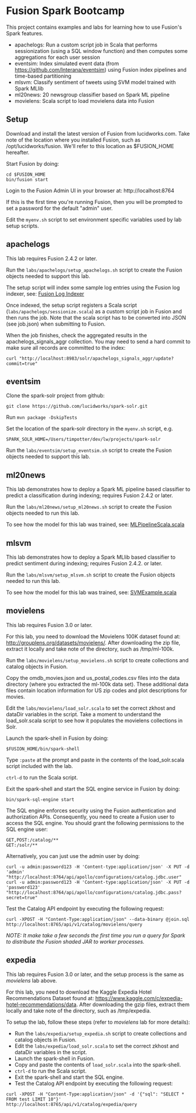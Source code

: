 Fusion Spark Bootcamp
========

This project contains examples and labs for learning how to use Fusion's Spark features.

* apachelogs: Run a custom script job in Scala that performs sessionization (using a SQL window function) and then computes some aggregations for each user session
* eventsim: Index simulated event data (from https://github.com/Interana/eventsim) using Fusion index pipelines and time-based partitioning
* mlsvm: Classify sentiment of tweets using SVM model trained with Spark MLlib
* ml20news: 20 newsgroup classifier based on Spark ML pipeline
* movielens: Scala script to load movielens data into Fusion

## Setup

Download and install the latest version of Fusion from lucidworks.com. Take note of the location where you installed Fusion, such as /opt/lucidworks/fusion. We'll refer to this location as $FUSION_HOME hereafter.

Start Fusion by doing:
```
cd $FUSION_HOME
bin/fusion start
```

Login to the Fusion Admin UI in your browser at: http://localhost:8764

If this is the first time you're running Fusion, then you will be prompted to set a password for the default "admin" user.

Edit the `myenv.sh` script to set environment specific variables used by lab setup scripts.

## apachelogs

This lab requires Fusion 2.4.2 or later.

Run the `labs/apachelogs/setup_apachelogs.sh` script to create the Fusion objects needed to support this lab.

The setup script will index some sample log entries using the Fusion log indexer, see: [Fusion Log Indexer](https://github.com/lucidworks/fusion-log-indexer "Fusion Log Indexer")

Once indexed, the setup script registers a Scala script (`labs/apachelogs/sessionize.scala`) as a custom script job in Fusion and then runs the job. Note that the scala script has to be converted into JSON (see job.json) when submitting to Fusion.

When the job finishes, check the aggregated results in the apachelogs_signals_aggr collection. You may need to send a hard commit to make sure all records are committed to the index:

```
curl "http://localhost:8983/solr/apachelogs_signals_aggr/update?commit=true"
```

## eventsim

Clone the spark-solr project from github:

```
git clone https://github.com/lucidworks/spark-solr.git
````

Run `mvn package -DskipTests`

Set the location of the spark-solr directory in the `myenv.sh` script, e.g.

```
SPARK_SOLR_HOME=/Users/timpotter/dev/lw/projects/spark-solr
```
Run the `labs/eventsim/setup_eventsim.sh` script to create the Fusion objects needed to support this lab.

## ml20news

This lab demonstrates how to deploy a Spark ML pipeline based classifier to predict a classification during indexing; requires Fusion 2.4.2 or later.

Run the `labs/ml20news/setup_ml20news.sh` script to create the Fusion objects needed to run this lab.

To see how the model for this lab was trained, see: [MLPipelineScala.scala](https://github.com/lucidworks/spark-solr/blob/master/src/main/scala/com/lucidworks/spark/example/ml/MLPipelineScala.scala "ML Pipeline Example")

## mlsvm 

This lab demonstrates how to deploy a Spark MLlib based classifier to predict sentiment during indexing; requires Fusion 2.4.2. or later.

Run the `labs/mlsvm/setup_mlsvm.sh` script to create the Fusion objects needed to run this lab.

To see how the model for this lab was trained, see: [SVMExample.scala](https://github.com/lucidworks/spark-solr/blob/master/src/main/scala/com/lucidworks/spark/example/ml/SVMExample.scala "MLlib example")

## movielens

This lab requires Fusion 3.0 or later.

For this lab, you need to download the Movielens 100K dataset found at: http://grouplens.org/datasets/movielens/.
After downloading the zip file, extract it locally and take note of the directory, such as /tmp/ml-100k.

Run the `labs/movielens/setup_movielens.sh` script to create collections and catalog objects in Fusion.

Copy the omdb_movies.json and us_postal_codes.csv files into the data directory (where you extracted the ml-100k data set). These additional data files contain location information for US zip codes and plot descriptions for movies.

Edit the `labs/movielens/load_solr.scala` to set the correct zkhost and dataDir variables in the script. 
Take a moment to understand the load_solr.scala script to see how it populates the movielens collections in Solr.

Launch the spark-shell in Fusion by doing:
```
$FUSION_HOME/bin/spark-shell
```

Type `:paste` at the prompt and paste in the contents of the load_solr.scala script included with the lab.

`ctrl-d` to run the Scala script.

Exit the spark-shell and start the SQL engine service in Fusion by doing: 
```
bin/spark-sql-engine start
```

The SQL engine enforces security using the Fusion authentication and authorization APIs. Consequently, you need to create
a Fusion user to access the SQL engine. You should grant the following permissions to the SQL engine user:
 
```
GET,POST:/catalog/**
GET:/solr/**
```
 
Alternatively, you can just use the admin user by doing:

```
curl -u admin:password123 -H 'Content-type:application/json' -X PUT -d 'admin' "http://localhost:8764/api/apollo/configurations/catalog.jdbc.user"
curl -u admin:password123 -H 'Content-type:application/json' -X PUT -d 'password123' "http://localhost:8764/api/apollo/configurations/catalog.jdbc.pass?secret=true"
```

Test the Catalog API endpoint by executing the following request:

```
curl -XPOST -H "Content-Type:application/json" --data-binary @join.sql http://localhost:8765/api/v1/catalog/movielens/query
```
_NOTE: It make take a few seconds the first time you run a query for Spark to distribute the Fusion shaded JAR to worker processes._

## expedia

This lab requires Fusion 3.0 or later, and the setup process is the same as _movielens_ lab above.

For this lab, you need to download the Kaggle Expedia Hotel Recommendations Dataset found at: https://www.kaggle.com/c/expedia-hotel-recommendations/data. After downloading the gzip files, extract them locally and take note of the directory, such as /tmp/expedia.

To setup the lab, follow these steps (refer to _movielens_ lab for more details):

* Run the `labs/expedia/setup_expedia.sh` script to create collections and catalog objects in Fusion.
* Edit the `labs/expedia/load_solr.scala` to set the correct zkhost and dataDir variables in the script.
* Launch the spark-shell in Fusion.
* Copy and paste the contents of `load_solr.scala` into the spark-shell.
* `ctrl-d` to run the Scala script.
* Exit the spark-shell and start the SQL engine.
* Test the Catalog API endpoint by executing the following request:
```
curl -XPOST -H "Content-Type:application/json" -d '{"sql": "SELECT * FROM test LIMIT 10"}' http://localhost:8765/api/v1/catalog/expedia/query
```